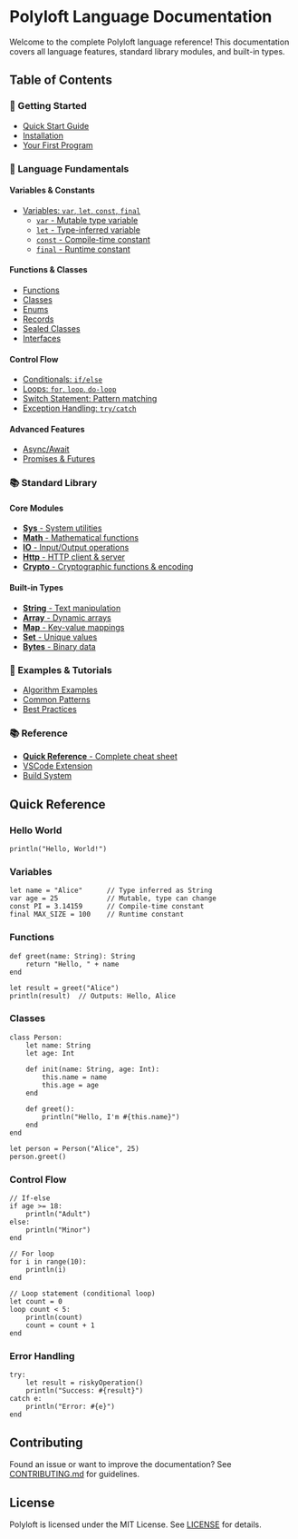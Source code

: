 # Polyloft Language Documentation

Welcome to the complete Polyloft language reference! This documentation covers all language features, standard library modules, and built-in types.

## Table of Contents

### 🚀 Getting Started
- [Quick Start Guide](quickstart.md)
- [Installation](../README.md#installation)
- [Your First Program](tutorial.md)

### 📖 Language Fundamentals

#### Variables & Constants
- [Variables: `var`, `let`, `const`, `final`](variables/README.md)
  - [`var` - Mutable type variable](variables/var.md)
  - [`let` - Type-inferred variable](variables/let.md)
  - [`const` - Compile-time constant](variables/const.md)
  - [`final` - Runtime constant](variables/final.md)

#### Functions & Classes
- [Functions](definitions/function.md)
- [Classes](definitions/class.md)
- [Enums](language/enums.md)
- [Records](language/records.md)
- [Sealed Classes](language/sealed.md)
- [Interfaces](language/interfaces.md)

#### Control Flow
- [Conditionals: `if/else`](control-flow/conditionals.md)
- [Loops: `for`, `loop`, `do-loop`](control-flow/loops.md)
- [Switch Statement: Pattern matching](control-flow/switch.md)
- [Exception Handling: `try/catch`](control-flow/exceptions.md)

#### Advanced Features
- [Async/Await](advanced/async-await.md)
- [Promises & Futures](advanced/async-await.md#completablefuture)

### 📚 Standard Library

#### Core Modules
- [**Sys** - System utilities](stdlib/sys.md)
- [**Math** - Mathematical functions](stdlib/math.md)
- [**IO** - Input/Output operations](stdlib/io.md)
- [**Http** - HTTP client & server](stdlib/http.md)
- [**Crypto** - Cryptographic functions & encoding](stdlib/crypto.md)

#### Built-in Types
- [**String** - Text manipulation](types/string.md)
- [**Array** - Dynamic arrays](types/array.md)
- [**Map** - Key-value mappings](types/map.md)
- [**Set** - Unique values](types/set.md)
- [**Bytes** - Binary data](types/bytes.md)

### 📝 Examples & Tutorials
- [Algorithm Examples](../algorithm_samples/README.md)
- [Common Patterns](examples/patterns.md)
- [Best Practices](examples/best-practices.md)

### 📚 Reference
- [**Quick Reference** - Complete cheat sheet](QUICK_REFERENCE.md)
- [VSCode Extension](vscode-extension.md)
- [Build System](build-system.md)

## Quick Reference

### Hello World
```pf
println("Hello, World!")
```

### Variables
```pf
let name = "Alice"      // Type inferred as String
var age = 25            // Mutable, type can change
const PI = 3.14159      // Compile-time constant
final MAX_SIZE = 100    // Runtime constant
```

### Functions
```pf
def greet(name: String): String
    return "Hello, " + name
end

let result = greet("Alice")
println(result)  // Outputs: Hello, Alice
```

### Classes
```pf
class Person:
    let name: String
    let age: Int
    
    def init(name: String, age: Int):
        this.name = name
        this.age = age
    end
    
    def greet():
        println("Hello, I'm #{this.name}")
    end
end

let person = Person("Alice", 25)
person.greet()
```

### Control Flow
```pf
// If-else
if age >= 18:
    println("Adult")
else:
    println("Minor")
end

// For loop
for i in range(10):
    println(i)
end

// Loop statement (conditional loop)
let count = 0
loop count < 5:
    println(count)
    count = count + 1
end
```

### Error Handling
```pf
try:
    let result = riskyOperation()
    println("Success: #{result}")
catch e:
    println("Error: #{e}")
end
```

## Contributing

Found an issue or want to improve the documentation? See [CONTRIBUTING.md](../CONTRIBUTING.md) for guidelines.

## License

Polyloft is licensed under the MIT License. See [LICENSE](../LICENSE) for details.
